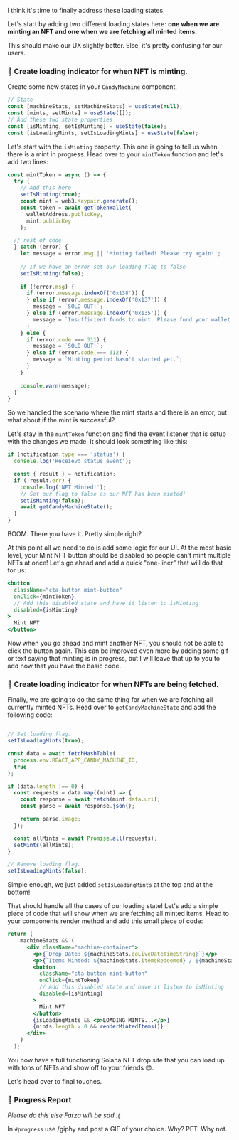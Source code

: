 I think it's time to finally address these loading states.

Let's start by adding two different loading states here: **one when we are minting an NFT and one when we are fetching all minted items.**

This should make our UX slightly better. Else, it's pretty confusing for our users.

### 🤬 Create loading indicator for when NFT is minting.

Create some new states in your `CandyMachine` component.

```jsx
// State
const [machineStats, setMachineStats] = useState(null);
const [mints, setMints] = useState([]);
// Add these two state properties
const [isMinting, setIsMinting] = useState(false);
const [isLoadingMints, setIsLoadingMints] = useState(false);
```

Let's start with the `isMinting` property. This one is going to tell us when there is a mint in progress. Head over to your `mintToken` function and let's add two lines:

```jsx
const mintToken = async () => {
  try {
    // Add this here
    setIsMinting(true);
    const mint = web3.Keypair.generate();
    const token = await getTokenWallet(
      walletAddress.publicKey,
      mint.publicKey
    );

  // rest of code
  } catch (error) {
    let message = error.msg || 'Minting failed! Please try again!';
    
    // If we have an error set our loading flag to false 
    setIsMinting(false);
  
    if (!error.msg) {
      if (error.message.indexOf('0x138')) {
      } else if (error.message.indexOf('0x137')) {
        message = `SOLD OUT!`;
      } else if (error.message.indexOf('0x135')) {
        message = `Insufficient funds to mint. Please fund your wallet.`;
      }
    } else {
      if (error.code === 311) {
        message = `SOLD OUT!`;
      } else if (error.code === 312) {
        message = `Minting period hasn't started yet.`;
      }
    }
  
    console.warn(message);
  }
}
```

So we handled the scenario where the mint starts and there is an error, but what about if the mint is successful?

Let's stay in the `mintToken` function and find the event listener that is setup with the changes we made. It should look something like this:
```jsx
if (notification.type === 'status') {
  console.log('Receievd status event');

  const { result } = notification;
  if (!result.err) {
    console.log('NFT Minted!');
    // Set our flag to false as our NFT has been minted!
    setIsMinting(false);
    await getCandyMachineState();
  }
}
```

BOOM. There you have it. Pretty simple right?

At this point all we need to do is add some logic for our UI. At the most basic level, your Mint NFT button should be disabled so people can't mint multiple NFTs at once! Let's go ahead and add a quick "one-liner" that will do that for us: 

```jsx
<button
  className="cta-button mint-button"
  onClick={mintToken}
  // Add this disabled state and have it listen to isMinting
  disabled={isMinting}
>
  Mint NFT
</button>
```

Now when you go ahead and mint another NFT, you should not be able to click the button again. This can be improved even more by adding some gif or text saying that minting is in progress, but I will leave that up to you to add now that you have the basic code.

### 🤠 Create loading indicator for when NFTs are being fetched.

Finally, we are going to do the same thing for when we are fetching all currently minted NFTs. Head over to `getCandyMachineState` and add the following code:

```jsx

// Set loading flag.
setIsLoadingMints(true);

const data = await fetchHashTable(
  process.env.REACT_APP_CANDY_MACHINE_ID,
  true
);

if (data.length !== 0) {
  const requests = data.map((mint) => {
    const response = await fetch(mint.data.uri);
    const parse = await response.json();

    return parse.image;
  });

  const allMints = await Promise.all(requests);
  setMints(allMints);
}

// Remove loading flag.
setIsLoadingMints(false);
```

Simple enough, we just added `setIsLoadingMints` at the top and at the bottom!

That should handle all the cases of our loading state! Let's add a simple piece of code that will show when we are fetching all minted items. Head to your components render method and add this small piece of code: 

```jsx
return (
    machineStats && (
      <div className="machine-container">
        <p>{`Drop Date: ${machineStats.goLiveDateTimeString}`}</p>
        <p>{`Items Minted: ${machineStats.itemsRedeemed} / ${machineStats.itemsAvailable}`}</p>
        <button
          className="cta-button mint-button"
          onClick={mintToken}
          // Add this disabled state and have it listen to isMinting
          disabled={isMinting}
        >
          Mint NFT
        </button>
        {isLoadingMints && <p>LOADING MINTS...</p>}
        {mints.length > 0 && renderMintedItems()}
      </div>
    )
  );
```

You now have a full functioning Solana NFT drop site that you can load up with tons of NFTs and show off to your friends 😎.

Let's head over to final touches.

### 🚨 Progress Report

*Please do this else Farza will be sad :(*

In `#progress` use /giphy and post a GIF of your choice. Why? PFT. Why not.
